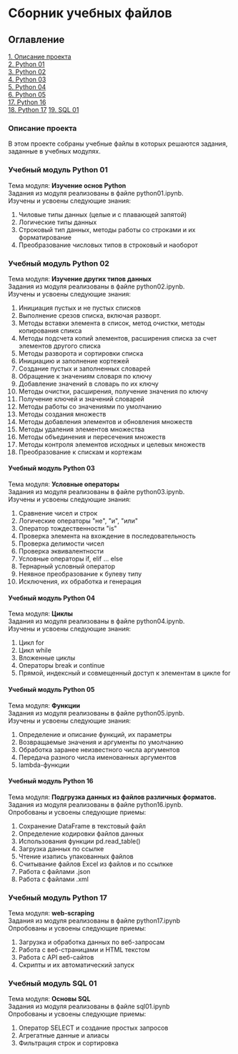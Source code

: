 # Сборник учебных файлов

## Оглавление  
[1. Описание проекта](#Описание-проекта)  
[2. Python 01](#Учебный-модуль-Python-01)  
[3. Python 02](#Учебный-модуль-Python-02)   
[4. Python 03](#Учебный-модуль-Python-03)   
[5. Python 04](#Учебный-модуль-Python-04)   
[6. Python 05](#Учебный-модуль-Python-05)   
[17. Python 16](#Учебный-модуль-Python-16)  
[18. Python 17](#Учебный-модуль-Python-17)
[19. SQL 01](#Учебный-модуль-SQL-01)

### Описание проекта    
В этом проекте собраны учебные файлы в которых решаются задания, заданные в учебных модулях.

### Учебный модуль Python 01
Тема модуля: **Изучение основ Python**  
Задания из модуля реализованы в файле python01.ipynb.  
Изучены и усвоены следующие знания:
1. Чиловые типы данных (целые и с плавающей запятой)
2. Логические типы данных
3. Строковый тип данных, методы работы со строками и их форматирование
4. Преобразование числовых типов в строковый и наоборот  

### Учебный модуль Python 02  
Тема модуля: **Изучение других типов данных**  
Задания из модуля реализованы в файле python02.ipynb.  
Изучены и усвоены следующие знания:   
1. Инициация пустых и не пустых списков
2. Выполнение срезов списка, включая разворт.
3. Методы вставки элемента в список, метод очистки, методы копирования спикса  
4. Методы подсчета копий элементов, расширения списка за счет элементов другого списка
5. Методы разворота и сортировки списка
6. Инициацию и заполнение кортежей
7. Создание пустых и заполненных словарей
8. Обращение к значениям словаря по ключу
9. Добавление значений в словарь по их ключу
10. Методы очистки, расширения, получение значения по ключу
11. Получение ключей и значений словарей
12. Методы работы со значениями по умолчанию
13. Методы создания множеств
14. Методы добавления элементов и обновления множеств
15. Методы удаления элементов множества
16. Методы объединения и пересечения множеств
17. Методы контроля элементов исходных и целевых множеств
18. Преобразование к спискам и кортежам   

#### Учебный модуль Python 03
Тема модуля: **Условные операторы**  
Задания из модуля реализованы в файле python03.ipynb.  
Изучены и усвоены следующие знания:   
1. Сравнение чисел и строк
2. Логические операторы "не", "и", "или"
3. Оператор тождественности "is"
4. Проверка элемента на вхождение в последовательность
5. Проверка делимости чисел
6. Проверка эквивалентности
7. Условные операторы if, elif ... else
8. Тернарный условный оператор
9. Неявное преобразование к булеву типу
10. Исключения, их обработка и генерация

#### Учебный модуль Python 04
Тема модуля: **Циклы**  
Задания из модуля реализованы в файле python04.ipynb.  
Изучены и усвоены следующие знания:  
1. Цикл for
2. Цикл while
3. Вложенные циклы
4. Операторы break и continue
5. Прямой, индексный и совмещенный доступ к элементам в цикле for  

#### Учебный модуль Python 05
Тема модуля: **Функции**  
Задания из модуля реализованы в файле python05.ipynb.  
Изучены и усвоены следующие знания:
1. Определение и описание функций, их параметры
2. Возвращаемые значения и аргументы по умолчанию
3. Обработка заранее неизвестного числа аргументов
4. Передача разного числа именованных аргументов
5. lambda-функции

#### Учебный модуль Python 16
Тема модуля: **Подгрузка данных из файлов различных форматов.**  
Задания из модуля реализованы в файле python16.ipynb.  
Опробованы и усвоены следующие приемы:
1. Сохранение DataFrame  в текстовый файл
2. Определение кодировки файлов данных
3. Использования функции pd.read_table()
4. Загрузка данных по ссылке
5. Чтение изапись упакованных файлов
6. Считывание файлов Excel из файлов и по ссылкке
7. Работа с файлами .json
8. Работа с файлами .xml

### Учебный модуль Python 17
Тема модуля: **web-scraping**  
Задания из модуля реализованы в файле python17.ipynb  
Опробованы и усвоены следующие приемы:
1. Загрузка и обработка данных по веб-запросам
2. Работа с веб-страницами и HTML текстом
3. Работа с API веб-сайтов
4. Скрипты и их автоматический запуск

### Учебный модуль SQL 01
Тема модуля: **Основы SQL**  
Задания из модуля реализованы в файле sql01.ipynb  
Опробованы и усвоены следующие приемы:
1. Оператор SELECT и создание простых запросов
2. Агрегатные данные и алиасы
3. Фильтрация строк и сортировка